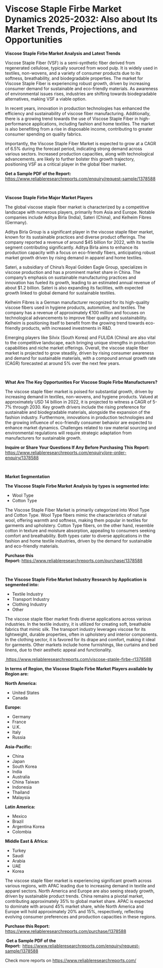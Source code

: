 <p><h1>Viscose Staple Firbe Market Dynamics 2025-2032: Also about Its Market Trends, Projections, and Opportunities</h1></p><p><strong>Viscose Staple Firbe Market Analysis and Latest Trends</strong></p>
<p><p>Viscose Staple Fiber (VSF) is a semi-synthetic fiber derived from regenerated cellulose, typically sourced from wood pulp. It is widely used in textiles, non-wovens, and a variety of consumer products due to its softness, breathability, and biodegradable properties. The market for Viscose Staple Fiber is experiencing robust growth, driven by increasing consumer demand for sustainable and eco-friendly materials. As awareness of environmental issues rises, industries are shifting towards biodegradable alternatives, making VSF a viable option.</p><p>In recent years, innovation in production technologies has enhanced the efficiency and sustainability of viscose fiber manufacturing. Additionally, there is a growing trend towards the use of Viscose Staple Fiber in high-performance applications, including fashion and home textiles. The market is also benefiting from a rise in disposable income, contributing to greater consumer spending on quality fabrics. </p><p>Importantly, the Viscose Staple Fiber Market is expected to grow at a CAGR of 6.5% during the forecast period, indicating strong demand across various sectors. Increased production capacities, along with technological advancements, are likely to further bolster this growth trajectory, positioning VSF as a critical player in the global fiber market.</p></p>
<p><strong>Get a Sample PDF of the Report:&nbsp;</strong> <a href="https://www.reliableresearchreports.com/enquiry/request-sample/1378588?utm_campaign=3323&utm_medium=2&utm_source=Github&utm_content=ia&utm_term=02042025&utm_id=viscose-staple-firbe">https://www.reliableresearchreports.com/enquiry/request-sample/1378588</a></p>
<p>&nbsp;</p>
<p><strong>Viscose Staple Firbe Major Market Players</strong></p>
<p><p>The global viscose staple fiber market is characterized by a competitive landscape with numerous players, primarily from Asia and Europe. Notable companies include Aditya Birla (India), Sateri (China), and Kelheim Fibres (Germany). </p><p>Aditya Birla Group is a significant player in the viscose staple fiber market, known for its sustainable practices and diverse product offerings. The company reported a revenue of around $45 billion for 2022, with its textile segment contributing significantly. Aditya Birla aims to enhance its production capacity with a focus on eco-friendly fibers, anticipating robust market growth driven by rising demand in apparel and home textiles.</p><p>Sateri, a subsidiary of China’s Royal Golden Eagle Group, specializes in viscose production and has a prominent market share in China. The company’s emphasis on sustainable manufacturing practices and innovation has fueled its growth, leading to an estimated annual revenue of about $1.2 billion. Sateri is also expanding its facilities, with expected growth linked to global demand for sustainable textiles.</p><p>Kelheim Fibres is a German manufacturer recognized for its high-quality viscose fibers used in hygiene products, automotive, and textiles. The company has a revenue of approximately €100 million and focuses on technological advancements to improve fiber quality and sustainability. Kelheim is positioning itself to benefit from the growing trend towards eco-friendly products, with increased investments in R&D.</p><p>Emerging players like Silvix (South Korea) and FULIDA (China) are also vital to the competitive landscape, each bringing unique strengths in production capabilities and niche market offerings. Overall, the viscose staple fiber market is projected to grow steadily, driven by rising consumer awareness and demand for sustainable materials, with a compound annual growth rate (CAGR) forecasted at around 5% over the next few years.</p></p>
<p>&nbsp;</p>
<p><strong>What Are The Key Opportunities For Viscose Staple Firbe Manufacturers?</strong></p>
<p><p>The viscose staple fiber market is poised for substantial growth, driven by increasing demand in textiles, non-wovens, and hygiene products. Valued at approximately USD 14 billion in 2022, it is projected to witness a CAGR of 5-7% through 2030. Key growth drivers include the rising preference for sustainable and biodegradable materials, alongside the expansion of the fashion industry. Furthermore, innovations in production technologies and the growing influence of eco-friendly consumer behavior are expected to enhance market dynamics. Challenges related to raw material sourcing and environmental regulations will require strategic adaptation from manufacturers for sustainable growth.</p></p>
<p><strong>Inquire or Share Your Questions If Any Before Purchasing This Report:</strong> <a href="https://www.reliableresearchreports.com/enquiry/pre-order-enquiry/1378588?utm_campaign=3323&utm_medium=2&utm_source=Github&utm_content=ia&utm_term=02042025&utm_id=viscose-staple-firbe">https://www.reliableresearchreports.com/enquiry/pre-order-enquiry/1378588</a></p>
<p>&nbsp;</p>
<p><strong>Market Segmentation</strong></p>
<p><strong>The Viscose Staple Firbe Market Analysis by types is segmented into:</strong></p>
<p><ul><li>Wool Type</li><li>Cotton Type</li></ul></p>
<p><p>The Viscose Staple Fiber Market is primarily categorized into Wool Type and Cotton Type. Wool Type fibers mimic the characteristics of natural wool, offering warmth and softness, making them popular in textiles for garments and upholstery. Cotton Type fibers, on the other hand, resemble cotton in texture and moisture absorption, appealing to consumers seeking comfort and breathability. Both types cater to diverse applications in the fashion and home textile industries, driven by the demand for sustainable and eco-friendly materials.</p></p>
<p><strong>Purchase this Report:&nbsp;</strong><a href="https://www.reliableresearchreports.com/purchase/1378588?utm_campaign=3323&utm_medium=2&utm_source=Github&utm_content=ia&utm_term=02042025&utm_id=viscose-staple-firbe">https://www.reliableresearchreports.com/purchase/1378588</a></p>
<p>&nbsp;</p>
<p><strong>The Viscose Staple Firbe Market Industry Research by Application is segmented into:</strong></p>
<p><ul><li>Textile Industry</li><li>Transport Industry</li><li>Clothing Industry</li><li>Other</li></ul></p>
<p><p>The viscose staple fiber market finds diverse applications across various industries. In the textile industry, it is utilized for creating soft, breathable fabrics that mimic silk. The transport industry leverages viscose for its lightweight, durable properties, often in upholstery and interior components. In the clothing sector, it is favored for its drape and comfort, making it ideal for garments. Other markets include home furnishings, like curtains and bed linens, due to their aesthetic appeal and functionality.</p></p>
<p><a href="https://www.reliableresearchreports.com/viscose-staple-firbe-r1378588?utm_campaign=3323&utm_medium=2&utm_source=Github&utm_content=ia&utm_term=02042025&utm_id=viscose-staple-firbe">&nbsp;https://www.reliableresearchreports.com/viscose-staple-firbe-r1378588</a></p>
<p><strong>In terms of Region, the Viscose Staple Firbe Market Players available by Region are:</strong></p>
<p>
    <p> <strong> North America: </strong>
        <ul>
            <li>United States</li>
            <li>Canada</li>
        </ul>
        </p> 
    <p> <strong> Europe: </strong>
        <ul>
            <li>Germany</li>
            <li>France</li>
            <li>U.K.</li>
            <li>Italy</li>
            <li>Russia</li>
        </ul>
        </p> 
    <p> <strong> Asia-Pacific: </strong>
        <ul>
            <li>China</li>
            <li>Japan</li>
            <li>South Korea</li>
            <li>India</li>
            <li>Australia</li>
            <li>China Taiwan</li>
            <li>Indonesia</li>
            <li>Thailand</li>
            <li>Malaysia</li>
        </ul>
        </p> 
    <p> <strong> Latin America: </strong>
        <ul>
            <li>Mexico</li>
            <li>Brazil</li>
            <li>Argentina Korea</li>
            <li>Colombia</li>
        </ul>
        </p> 
    <p> <strong> Middle East & Africa: </strong>
        <ul>
            <li>Turkey</li>
            <li>Saudi</li>
            <li>Arabia</li>
            <li>UAE</li>
            <li>Korea</li>
        </ul>
    </p>
    </p>
<p><p>The viscose staple fiber market is experiencing significant growth across various regions, with APAC leading due to increasing demand in textile and apparel sectors. North America and Europe are also seeing steady growth, driven by sustainable product trends. China remains a pivotal market, contributing approximately 35% to global market share. APAC is expected to dominate with around 45% market share, while North America and Europe will hold approximately 20% and 15%, respectively, reflecting evolving consumer preferences and production capacities in these regions.</p></p>
<p><strong>Purchase this Report: </strong><a href="https://www.reliableresearchreports.com/purchase/1378588?utm_campaign=3323&utm_medium=2&utm_source=Github&utm_content=ia&utm_term=02042025&utm_id=viscose-staple-firbe">https://www.reliableresearchreports.com/purchase/1378588</a></p>
<p>&nbsp;<strong>Get a Sample PDF of the Report:&nbsp;&nbsp;</strong><a href="https://www.reliableresearchreports.com/enquiry/request-sample/1378588?utm_campaign=3323&utm_medium=2&utm_source=Github&utm_content=ia&utm_term=02042025&utm_id=viscose-staple-firbe">https://www.reliableresearchreports.com/enquiry/request-sample/1378588</a></p>
<p><strong></strong></p>
<p>Check more reports on <a href="https://www.reliableresearchreports.com/?utm_campaign=3323&utm_medium=2&utm_source=Github&utm_content=ia&utm_term=02042025&utm_id=viscose-staple-firbe">https://www.reliableresearchreports.com/</a></p>